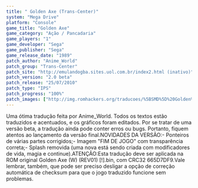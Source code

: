 ```yaml
---
title: " Golden Axe (Trans-Center)"
system: "Mega Drive"
platform: "Console"
game_title: "Golden Axe"
game_category: "Ação / Pancadaria"
game_players: "1"
game_developer: "Sega"
game_publisher: "Sega"
game_release_date: "1989"
patch_author: "Anime_World"
patch_group: "Trans-Center"
patch_site: "http://emulandogba.sites.uol.com.br/index2.html (inativo)"
patch_version: "2.0 beta"
patch_release: "25/07/2010"
patch_type: "IPS"
patch_progress: "100%"
patch_images: ["http://img.romhackers.org/traducoes/%5BSMD%5D%20Golden%20Axe%20-%20Trans-Center%20-%201.png","http://img.romhackers.org/traducoes/%5BSMD%5D%20Golden%20Axe%20-%20Trans-Center%20-%202.png","http://img.romhackers.org/traducoes/%5BSMD%5D%20Golden%20Axe%20-%20Trans-Center%20-%203.png"]
---
```

Uma ótima tradução feita por Anime_World. Todos os textos estão traduzidos e acentuados, e os gráficos foram editados. Por se tratar de uma versão beta, a tradução ainda pode conter erros ou bugs. Portanto, fiquem atentos ao lançamento da versão final.NOVIDADES DA VERSÃO:- Ponteiros de várias partes corrigidos;- Imagem "FIM DE JOGO" com transparência correta;- Splash removida (uma nova está sendo criada com modificadores de vida, magia e continue).ATENÇÃO:Esta tradução deve ser aplicada na ROM original Golden Axe (W) (REV01) [!].bin, com CRC32 665D7DF9.Vale lembrar, também, que pode ser preciso desligar a opção de correção automática de checksum para que o jogo traduzido funcione sem problemas.